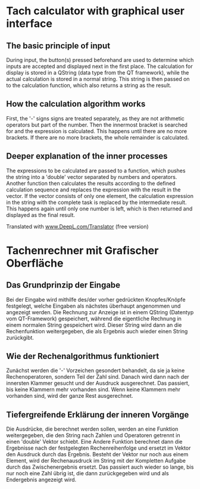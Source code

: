 # Tach calculator with graphical user interface

## The basic principle of input
During input, the button(s) pressed beforehand are used to determine which inputs are accepted and displayed next in the first place. The calculation for display is stored in a QString (data type from the QT framework), while the actual calculation is stored in a normal string. This string is then passed on to the calculation function, which also returns a string as the result.

## How the calculation algorithm works
First, the '-' signs signs are treated separately, as they are not arithmetic operators but part of the number. Then the innermost bracket is searched for and the expression is calculated. This happens until there are no more brackets. If there are no more brackets, the whole remainder is calculated.

## Deeper explanation of the inner processes
The expressions to be calculated are passed to a function, which pushes the string into a 'double' vector separated by numbers and operators.
Another function then calculates the results according to the defined calculation sequence and replaces the expression with the result in the vector. If the vector consists of only one element, the calculation expression in the string with the complete task is replaced by the intermediate result.
This happens again until only one number is left, which is then returned and displayed as the final result.

Translated with www.DeepL.com/Translator (free version)

# Tachenrechner mit Grafischer Oberfläche

## Das Grundprinzip der Eingabe
Bei der Eingabe wird mithilfe des/der vorher gedrückten Knopfes/Knöpfe festgelegt, welche Eingaben als nächstes überhaupt angenommen und angezeigt werden. Die Rechnung zur Anzeige ist in einem QString (Datentyp vom QT-Framework) gespeichert, während die eigentliche Rechnung in einem normalen String gespeichert wird. Dieser String wird dann an die Rechenfunktion weitergegeben, die als Ergebnis auch wieder einen String zurückgibt.

## Wie der Rechenalgorithmus funktioniert
Zunächst werden die '-' Vorzeichen gesondert behandelt, da sie ja keine Rechenoperatoren, sondern Teil der Zahl sind. Danach wird dann nach der innersten Klammer gesucht und der Ausdruck ausgerechnet. Das passiert, bis keine Klammern mehr vorhanden sind. Wenn keine Klammern mehr vorhanden sind, wird der ganze Rest ausgerechnet.

## Tiefergreifende Erklärung der inneren Vorgänge
Die Ausdrücke, die berechnet werden sollen, werden an eine Funktion weitergegeben, die den String nach Zahlen und Operatoren getrennt in einen 'double' Vektor schiebt.
Eine Andere Funktion berechnet dann die Ergebnisse nach der festgelegten Rechenreihenfolge und ersetzt im Vektor den Ausdruck durch das Ergebnis. Besteht der Vektor nur noch aus einem Element, wird der Rechenausdruck im String mit der Kompletten Aufgabe durch das Zwischenergebnis ersetzt.
Das passiert auch wieder so lange, bis nur noch eine Zahl übrig ist, die dann zurückgegeben wird und als Endergebnis angezeigt wird.
